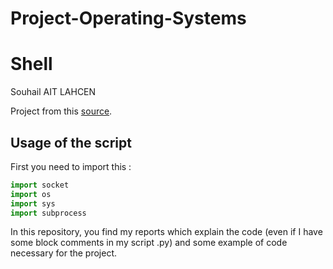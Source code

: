 # Project-Operating-Systems
# Shell

Souhail AIT LAHCEN 

Project from this [source](https://vqhuy.github.io/teaching/linux/project).

## Usage of the script

First you need to import this :

```py
import socket
import os
import sys
import subprocess
```

In this repository, you find my reports which explain the code (even if I have some block comments in my script .py) and some example of code necessary for the project.
